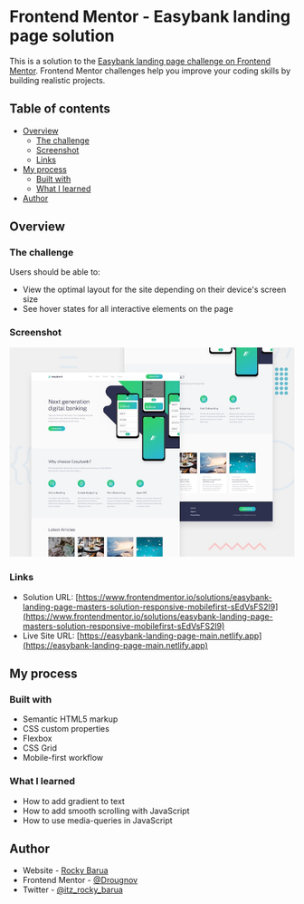 # Frontend Mentor - Easybank landing page solution

This is a solution to the [Easybank landing page challenge on Frontend Mentor](https://www.frontendmentor.io/challenges/easybank-landing-page-WaUhkoDN). Frontend Mentor challenges help you improve your coding skills by building realistic projects.

## Table of contents

- [Overview](#overview)
  - [The challenge](#the-challenge)
  - [Screenshot](#screenshot)
  - [Links](#links)
- [My process](#my-process)
  - [Built with](#built-with)
  - [What I learned](#what-i-learned)
- [Author](#author)

## Overview

### The challenge

Users should be able to:

- View the optimal layout for the site depending on their device's screen size
- See hover states for all interactive elements on the page

### Screenshot

![Easybank Landing Page's Screenshot](./design/desktop-preview.jpg)

### Links

- Solution URL: [https://www.frontendmentor.io/solutions/easybank-landing-page-masters-solution-responsive-mobilefirst-sEdVsFS2l9](https://www.frontendmentor.io/solutions/easybank-landing-page-masters-solution-responsive-mobilefirst-sEdVsFS2l9)
- Live Site URL: [https://easybank-landing-page-main.netlify.app](https://easybank-landing-page-main.netlify.app)

## My process

### Built with

- Semantic HTML5 markup
- CSS custom properties
- Flexbox
- CSS Grid
- Mobile-first workflow

### What I learned

- How to add gradient to text
- How to add smooth scrolling with JavaScript
- How to use media-queries in JavaScript

## Author

- Website - [Rocky Barua](https://rockybarua.netlify.app/)
- Frontend Mentor - [@Drougnov](https://www.frontendmentor.io/profile/Drougnov)
- Twitter - [@itz_rocky_barua](https://twitter.com/itz_rocky_barua)
